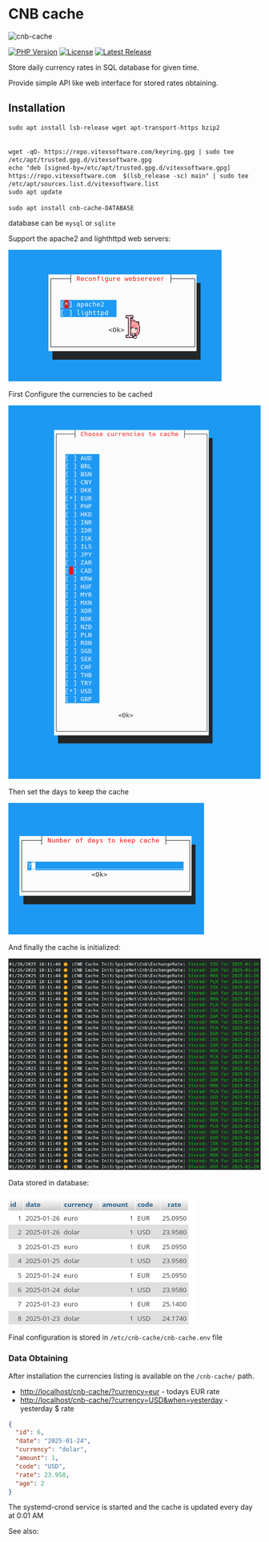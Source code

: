 # CNB cache

![cnb-cache](cnb-cache.svg?raw=true)

[![PHP Version](https://img.shields.io/badge/php-%3E%3D%207.4-8892BF.svg)](https://php.net/)
[![License](https://img.shields.io/badge/license-MIT-blue.svg)](https://opensource.org/licenses/MIT)
[![Latest Release](https://img.shields.io/github/v/release/vitexsoftware/cnb-cache.svg)](https://github.com/vitexsoftware/cnb-cache/releases)

Store daily currency rates in SQL database for given time.

Provide simple API like web interface for stored rates obtaining.

## Installation

```shell
sudo apt install lsb-release wget apt-transport-https bzip2


wget -qO- https://repo.vitexsoftware.com/keyring.gpg | sudo tee /etc/apt/trusted.gpg.d/vitexsoftware.gpg
echo "deb [signed-by=/etc/apt/trusted.gpg.d/vitexsoftware.gpg]  https://repo.vitexsoftware.com  $(lsb_release -sc) main" | sudo tee /etc/apt/sources.list.d/vitexsoftware.list
sudo apt update

sudo apt install cnb-cache-DATABASE
```

database can be `mysql` or `sqlite`

Support the apache2 and lighthttpd web servers:

![Web Servers](webservers.png?raw=true)

First Configure the currencies to be cached

![Currency Chooser](currency-chooser.png?raw=true)

Then set the days to keep the cache

![Days to Keep](daystokeep.png?raw=true)

And finally the cache is initialized:

![Initialization](init.png?raw=true)

Data stored in database:

![Database](db.png?raw=true)

Final configuration is stored in `/etc/cnb-cache/cnb-cache.env` file

### Data Obtaining

After installation the currencies listing is available on the `/cnb-cache/` path.

* <http://localhost/cnb-cache/?currency=eur> - todays EUR rate
* <http://localhost/cnb-cache/?currency=USD&when=yesterday> - yesterday $ rate

```json
{
  "id": 6,
  "date": "2025-01-24",
  "currency": "dolar",
  "amount": 1,
  "code": "USD",
  "rate": 23.958,
  "age": 2
}
```

The systemd-crond service is started and the cache is updated every day at 0:01 AM

See also: